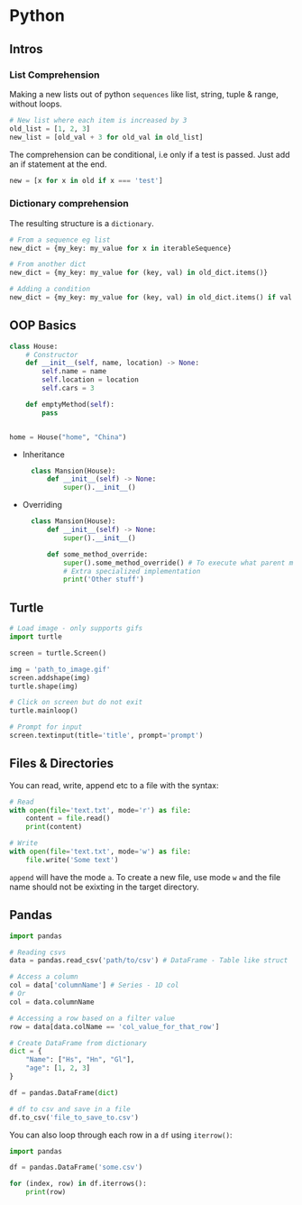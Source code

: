 # Python

## Intros

### List Comprehension

Making a new lists out of python `sequences` like list, string, tuple & range, without loops.

```py
# New list where each item is increased by 3
old_list = [1, 2, 3]
new_list = [old_val + 3 for old_val in old_list]
```

The comprehension can be conditional, i.e only if a test is passed. Just add an if statement at the end.

```py
new = [x for x in old if x === 'test']
```

### Dictionary comprehension

The resulting structure is a `dictionary`.

```py
# From a sequence eg list
new_dict = {my_key: my_value for x in iterableSequence}

# From another dict
new_dict = {my_key: my_value for (key, val) in old_dict.items()}

# Adding a condition
new_dict = {my_key: my_value for (key, val) in old_dict.items() if val > 3}
```

## OOP Basics

```py
class House:
    # Constructor
    def __init__(self, name, location) -> None:
        self.name = name
        self.location = location
        self.cars = 3

    def emptyMethod(self):
        pass


home = House("home", "China")
```

- Inheritance

  ```py
    class Mansion(House):
        def __init__(self) -> None:
            super().__init__()

  ```

- Overriding

  ```py
    class Mansion(House):
        def __init__(self) -> None:
            super().__init__()

        def some_method_override:
            super().some_method_override() # To execute what parent method does
            # Extra specialized implementation
            print('Other stuff')
  ```

## Turtle

```py
# Load image - only supports gifs
import turtle

screen = turtle.Screen()

img = 'path_to_image.gif'
screen.addshape(img)
turtle.shape(img)

# Click on screen but do not exit
turtle.mainloop()
```

```py
# Prompt for input
screen.textinput(title='title', prompt='prompt')
```

## Files & Directories

You can read, write, append etc to a file with the syntax:

```py
# Read
with open(file='text.txt', mode='r') as file:
    content = file.read()
    print(content)

# Write
with open(file='text.txt', mode='w') as file:
    file.write('Some text')
```

`append` will have the mode `a`. To create a new file, use mode `w` and the file name should not be exixting in the target directory.

## Pandas

```py
import pandas

# Reading csvs
data = pandas.read_csv('path/to/csv') # DataFrame - Table like struct

# Access a column
col = data['columnName'] # Series - 1D col
# Or
col = data.columnName

# Accessing a row based on a filter value
row = data[data.colName == 'col_value_for_that_row']

# Create DataFrame from dictionary
dict = {
    "Name": ["Hs", "Hn", "Gl"],
    "age": [1, 2, 3]
}

df = pandas.DataFrame(dict)

# df to csv and save in a file
df.to_csv('file_to_save_to.csv')

```

You can also loop through each row in a `df` using `iterrow()`:

```py
import pandas

df = pandas.DataFrame('some.csv')

for (index, row) in df.iterrows():
    print(row)
```
